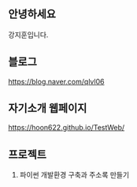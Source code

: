 ## 안녕하세요
강지훈입니다.

## 블로그
https://blog.naver.com/qlvl06
## 자기소개 웹페이지
https://hoon622.github.io/TestWeb/

## 프로젝트
1. 파이썬 개발환경 구축과 주소록 만들기
